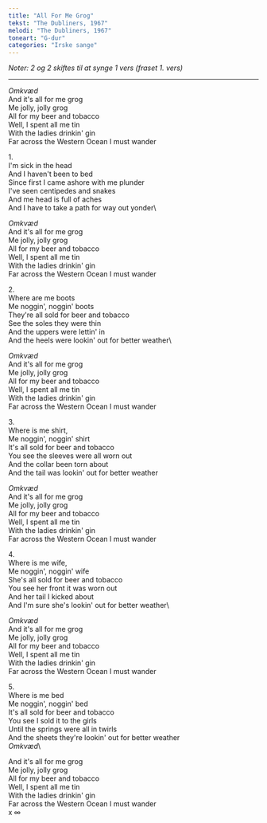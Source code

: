 ```yaml
---
title: "All For Me Grog"
tekst: "The Dubliners, 1967"
melodi: "The Dubliners, 1967"
toneart: "G-dur"
categories: "Irske sange"
---
```

*Noter: 2 og 2 skiftes til at synge 1 vers (fraset 1. vers)*

***

*Omkvæd*\
And it's all for me grog\
Me jolly, jolly grog\
All for my beer and tobacco\
Well, I spent all me tin\
With the ladies drinkin' gin\
Far across the Western Ocean I must wander

1\.\
I'm sick in the head\
And I haven't been to bed\
Since first I came ashore with me plunder\
I've seen centipedes and snakes\
And me head is full of aches\
And I have to take a path for way out yonder\

*Omkvæd*\
And it's all for me grog\
Me jolly, jolly grog\
All for my beer and tobacco\
Well, I spent all me tin\
With the ladies drinkin' gin\
Far across the Western Ocean I must wander

2\.\
Where are me boots\
Me noggin', noggin' boots\
They're all sold for beer and tobacco\
See the soles they were thin\
And the uppers were lettin' in\
And the heels were lookin' out for better weather\

*Omkvæd*\
And it's all for me grog\
Me jolly, jolly grog\
All for my beer and tobacco\
Well, I spent all me tin\
With the ladies drinkin' gin\
Far across the Western Ocean I must wander

3\.\
Where is me shirt,\
Me noggin', noggin' shirt\
It's all sold for beer and tobacco\
You see the sleeves were all worn out\
And the collar been torn about\
And the tail was lookin' out for better weather

*Omkvæd*\
And it's all for me grog\
Me jolly, jolly grog\
All for my beer and tobacco\
Well, I spent all me tin\
With the ladies drinkin' gin\
Far across the Western Ocean I must wander

4\.\
Where is me wife,\
Me noggin', noggin' wife\
She's all sold for beer and tobacco\
You see her front it was worn out\
And her tail I kicked about\
And I'm sure she's lookin' out for better weather\

*Omkvæd*\
And it's all for me grog\
Me jolly, jolly grog\
All for my beer and tobacco\
Well, I spent all me tin\
With the ladies drinkin' gin\
Far across the Western Ocean I must wander

5\.\
Where is me bed\
Me noggin', noggin' bed\
It's all sold for beer and tobacco\
You see I sold it to the girls\
Until the springs were all in twirls\
And the sheets they're lookin' out for better weather\
*Omkvæd*\

And it's all for me grog\
Me jolly, jolly grog\
All for my beer and tobacco\
Well, I spent all me tin\
With the ladies drinkin' gin\
Far across the Western Ocean I must wander\
x ∞
